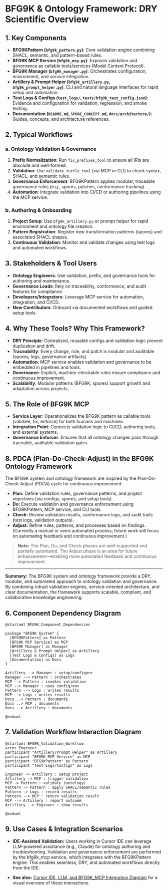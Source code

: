 # BFG9K & Ontology Framework: DRY Scientific Overview

## 1. Key Components

- **BFG9KPattern (`bfg9k_pattern.py`)**: Core validation engine combining SHACL, semantic, and pattern-based rules.
- **BFG9K MCP Service (`bfg9k_mcp.py`)**: Exposes validation and governance as callable tools/services (Model Context Protocol).
- **BFG9K Manager (`bfg9k_manager.py`)**: Orchestrates configuration, environment, and service integration.
- **Artillery & Prompt Helper (`bfg9k_artillery.py`, `bfg9k_prompt_helper.py`)**: CLI and natural language interfaces for rapid setup and automation.
- **Test Logs & Configs (`test_logs/`, `tests/bfg9k_test_config.json`)**: Evidence and configuration for validation, regression, and smoke testing.
- **Documentation (`README.md`, `SPORE_CONCEPT.md`, `docs/architecture/`)**: Guides, concepts, and architecture references.

## 2. Typical Workflows

### a. Ontology Validation & Governance
1. **Prefix Normalization**: Run `fix_prefixes_tool` to ensure all IRIs are absolute and well-formed.
2. **Validation**: Use `validate_turtle_tool` (via MCP or CLI) to check syntax, SHACL, and semantic rules.
3. **Governance Enforcement**: BFG9KPattern applies modular, traceable governance rules (e.g., spores, patches, conformance tracking).
4. **Automation**: Integrate validation into CI/CD or authoring pipelines using the MCP service.

### b. Authoring & Onboarding
1. **Project Setup**: Use `bfg9k_artillery.py` or prompt helper for rapid environment and ontology file creation.
2. **Pattern Registration**: Register new transformation patterns (spores) and associated SHACL shapes.
3. **Continuous Validation**: Monitor and validate changes using test logs and automated workflows.

## 3. Stakeholders & Tool Users
- **Ontology Engineers**: Use validation, prefix, and governance tools for authoring and maintenance.
- **Governance Leads**: Rely on traceability, conformance, and audit features for compliance.
- **Developers/Integrators**: Leverage MCP service for automation, integration, and CI/CD.
- **New Contributors**: Onboard via documented workflows and guided setup tools.

## 4. Why These Tools? Why This Framework?
- **DRY Principle**: Centralized, reusable configs and validation logic prevent duplication and drift.
- **Traceability**: Every change, rule, and patch is modular and auditable (spores, logs, governance artifacts).
- **Automation**: MCP service enables validation and governance to be embedded in pipelines and tools.
- **Governance**: Explicit, machine-checkable rules ensure compliance and continuous improvement.
- **Scalability**: Modular patterns (BFG9K, spores) support growth and adaptation across projects.

## 5. The Role of BFG9K MCP
- **Service Layer**: Operationalizes the BFG9K pattern as callable tools (validate, fix, enforce) for both humans and machines.
- **Integration Point**: Connects validation logic to CI/CD, authoring tools, and external systems.
- **Governance Enforcer**: Ensures that all ontology changes pass through traceable, auditable validation gates.

## 8. PDCA (Plan-Do-Check-Adjust) in the BFG9K Ontology Framework

The BFG9K system and ontology framework are inspired by the Plan-Do-Check-Adjust (PDCA) cycle for continuous improvement:

- **Plan:** Define validation rules, governance patterns, and project objectives (via configs, spores, and setup tools).
- **Do:** Execute validation and governance enforcement using BFG9KPattern, MCP service, and CLI tools.
- **Check:** Review validation results, conformance logs, and audit trails (test logs, validation outputs).
- **Adjust:** Refine rules, patterns, and processes based on findings. (Currently a manual or semi-automated process; future work will focus on automating feedback and continuous improvement.)

> **Note:** The Plan, Do, and Check phases are well-supported and partially automated. The Adjust phase is an area for future enhancement—enabling more automated feedback and continuous improvement.

---

**Summary:**
The BFG9K system and ontology framework provide a DRY, modular, and automated approach to ontology validation and governance. By combining robust validation engines, service-oriented architecture, and clear documentation, the framework supports scalable, compliant, and collaborative knowledge engineering. 

## 6. Component Dependency Diagram

```plantuml
@startuml BFG9K_Component_Dependencies

package "BFG9K System" {
  [BFG9KPattern] as Pattern
  [BFG9K MCP Service] as MCP
  [BFG9K Manager] as Manager
  [Artillery & Prompt Helper] as Artillery
  [Test Logs & Configs] as Logs
  [Documentation] as Docs
}

Artillery --> Manager : setup/configure
Manager --> Pattern : orchestrates
MCP --> Pattern : invokes validation
MCP --> Manager : uses config/env
Pattern --> Logs : writes results
MCP --> Logs : writes results
Docs ..> Pattern : documents
Docs ..> MCP : documents
Docs ..> Artillery : documents

@enduml
```

## 7. Validation Workflow Interaction Diagram

```plantuml
@startuml BFG9K_Validation_Workflow
actor Engineer
participant "Artillery/Prompt Helper" as Artillery
participant "BFG9K MCP Service" as MCP
participant "BFG9KPattern" as Pattern
participant "Test Logs/Configs" as Logs

Engineer -> Artillery : setup project
Artillery -> MCP : trigger validation
MCP -> Pattern : validate (ontology)
Pattern -> Pattern : apply SHACL/semantic rules
Pattern -> Logs : record results
Pattern --> MCP : return validation result
MCP --> Artillery : report outcome
Artillery --> Engineer : show results

@enduml
```

## 9. Use Cases & Integration Scenarios

- **IDE-Assisted Validation:** Users working in Cursor IDE can leverage LLM-powered assistance (e.g., Claude) for ontology authoring and troubleshooting. Validation and governance enforcement are performed by the bfg9k_mcp service, which integrates with the BFG9KPattern engine. This enables seamless, DRY, and automated workflows directly from the IDE.

- **See also:** [Cursor IDE, LLM, and BFG9K_MCP Integration Diagram](CURSOR_BFG9K_INTEGRATION.md) for a visual overview of these interactions. 